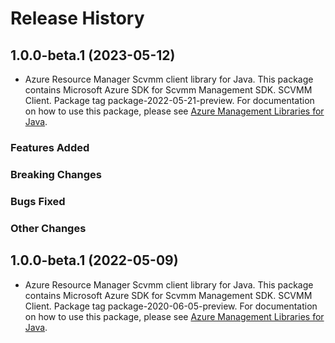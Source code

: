 # Release History

## 1.0.0-beta.1 (2023-05-12)

- Azure Resource Manager Scvmm client library for Java. This package contains Microsoft Azure SDK for Scvmm Management SDK. SCVMM Client. Package tag package-2022-05-21-preview. For documentation on how to use this package, please see [Azure Management Libraries for Java](https://aka.ms/azsdk/java/mgmt).

### Features Added

### Breaking Changes

### Bugs Fixed

### Other Changes

## 1.0.0-beta.1 (2022-05-09)

- Azure Resource Manager Scvmm client library for Java. This package contains Microsoft Azure SDK for Scvmm Management SDK. SCVMM Client. Package tag package-2020-06-05-preview. For documentation on how to use this package, please see [Azure Management Libraries for Java](https://aka.ms/azsdk/java/mgmt).

